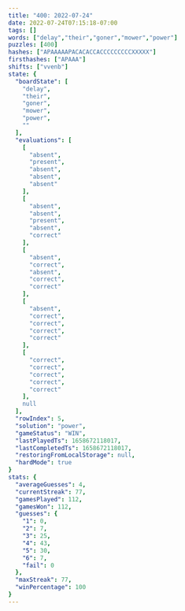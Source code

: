```yaml
---
title: "400: 2022-07-24"
date: 2022-07-24T07:15:18-07:00
tags: []
words: ["delay","their","goner","mower","power"]
puzzles: [400]
hashes: ["APAAAAAPACACACCACCCCCCCCCXXXXX"]
firsthashes: ["APAAA"]
shifts: ["vvenb"]
state: {
  "boardState": [
    "delay",
    "their",
    "goner",
    "mower",
    "power",
    ""
  ],
  "evaluations": [
    [
      "absent",
      "present",
      "absent",
      "absent",
      "absent"
    ],
    [
      "absent",
      "absent",
      "present",
      "absent",
      "correct"
    ],
    [
      "absent",
      "correct",
      "absent",
      "correct",
      "correct"
    ],
    [
      "absent",
      "correct",
      "correct",
      "correct",
      "correct"
    ],
    [
      "correct",
      "correct",
      "correct",
      "correct",
      "correct"
    ],
    null
  ],
  "rowIndex": 5,
  "solution": "power",
  "gameStatus": "WIN",
  "lastPlayedTs": 1658672118017,
  "lastCompletedTs": 1658672118017,
  "restoringFromLocalStorage": null,
  "hardMode": true
}
stats: {
  "averageGuesses": 4,
  "currentStreak": 77,
  "gamesPlayed": 112,
  "gamesWon": 112,
  "guesses": {
    "1": 0,
    "2": 7,
    "3": 25,
    "4": 43,
    "5": 30,
    "6": 7,
    "fail": 0
  },
  "maxStreak": 77,
  "winPercentage": 100
}
---
```


<!-- more -->
